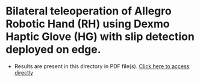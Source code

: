 # Bilateral teleoperation of Allegro Robotic Hand (RH) using Dexmo Haptic Glove (HG) with slip detection deployed on edge.

- Results are present in this directory in PDF file(s). [Click here to access directly](https://github.com/muneebpandith/Haptic-Simulator/blob/main/Results_DoctoralSymposium_AIMLSYSTEMS2022.pdf)

